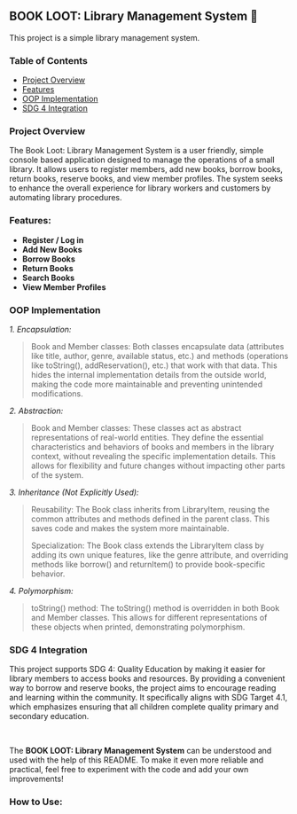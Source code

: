 ## BOOK LOOT: Library Management System 📖

This project is a simple library management system.

### Table of Contents

* [Project Overview](#project-overview)
* [Features](#features)
* [OOP Implementation](#oop-implementation)
* [SDG 4 Integration](#sdg-4-integration)

### Project Overview

The Book Loot: Library Management System is a user friendly, simple
console based application designed to manage the operations of a small
library. It allows users to register members, add new books, borrow
books, return books, reserve books, and view member profiles. The system
seeks to enhance the overall experience for library workers and
customers by automating library procedures.


### Features:

* **Register / Log in** 
* **Add New Books**
* **Borrow Books**
* **Return Books**
* **Search Books** 
* **View Member Profiles**

### OOP Implementation

*1. Encapsulation:*

> Book and Member classes: Both classes encapsulate data (attributes
> like title, author, genre, available status, etc.) and methods
> (operations like toString(), addReservation(), etc.) that work with
> that data. This hides the internal implementation details from the
> outside world, making the code more maintainable and preventing
> unintended modifications.

*2. Abstraction:*

> Book and Member classes: These classes act as abstract representations
> of real-world entities. They define the essential characteristics and
> behaviors of books and members in the library context, without
> revealing the specific implementation details. This allows for
> flexibility and future changes without impacting other parts of the
> system.

*3. Inheritance (Not Explicitly Used):*

> Reusability: The Book class inherits from LibraryItem, reusing the
> common attributes and methods defined in the parent class. This saves
> code and makes the system more maintainable.
>
> Specialization: The Book class extends the LibraryItem class by adding
> its own unique features, like the genre attribute, and overriding
> methods like borrow() and returnItem() to provide book-specific
> behavior.

*4. Polymorphism:*

> toString() method: The toString() method is overridden in both Book
> and Member classes. This allows for different representations of these
> objects when printed, demonstrating polymorphism.

### SDG 4 Integration

This project supports SDG 4: Quality Education by making it easier for
library members to access books and resources. By providing a convenient
way to borrow and reserve books, the project aims to encourage reading
and learning within the community. It specifically aligns with SDG
Target 4.1, which emphasizes ensuring that all children complete quality
primary and secondary education.


&ensp;
&ensp;

The **BOOK LOOT: Library Management System** can be understood and used with the help of this README. To make it even more reliable and practical, feel free to experiment with the code and add your own improvements! 
  
### How to Use:

